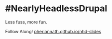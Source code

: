 
# #NearlyHeadlessDrupal

Less fuss, more fun.

Follow Along! [pheriannath.github.io/nhd-slides](pheriannath.github.io/nhd-slides)